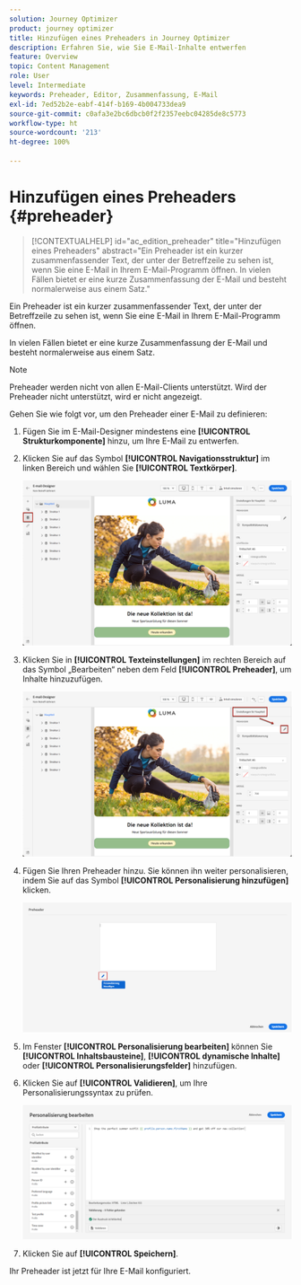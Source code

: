 ```yaml
---
solution: Journey Optimizer
product: journey optimizer
title: Hinzufügen eines Preheaders in Journey Optimizer
description: Erfahren Sie, wie Sie E-Mail-Inhalte entwerfen
feature: Overview
topic: Content Management
role: User
level: Intermediate
keywords: Preheader, Editor, Zusammenfassung, E-Mail
exl-id: 7ed52b2e-eabf-414f-b169-4b004733dea9
source-git-commit: c0afa3e2bc6dbcb0f2f2357eebc04285de8c5773
workflow-type: ht
source-wordcount: '213'
ht-degree: 100%

---
```


# Hinzufügen eines Preheaders {#preheader}

>[!CONTEXTUALHELP]
>id="ac_edition_preheader"
>title="Hinzufügen eines Preheaders"
>abstract="Ein Preheader ist ein kurzer zusammenfassender Text, der unter der Betreffzeile zu sehen ist, wenn Sie eine E-Mail in Ihrem E-Mail-Programm öffnen. In vielen Fällen bietet er eine kurze Zusammenfassung der E-Mail und besteht normalerweise aus einem Satz."

Ein Preheader ist ein kurzer zusammenfassender Text, der unter der Betreffzeile zu sehen ist, wenn Sie eine E-Mail in Ihrem E-Mail-Programm öffnen.

In vielen Fällen bietet er eine kurze Zusammenfassung der E-Mail und besteht normalerweise aus einem Satz.

>[!NOTE]
>
>Preheader werden nicht von allen E-Mail-Clients unterstützt. Wird der Preheader nicht unterstützt, wird er nicht angezeigt.

Gehen Sie wie folgt vor, um den Preheader einer E-Mail zu definieren:

1. Fügen Sie im E-Mail-Designer mindestens eine **[!UICONTROL Strukturkomponente]** hinzu, um Ihre E-Mail zu entwerfen.

1. Klicken Sie auf das Symbol **[!UICONTROL Navigationsstruktur]** im linken Bereich und wählen Sie **[!UICONTROL Textkörper]**.

   ![](assets/preheader_body.png)

1. Klicken Sie in **[!UICONTROL Texteinstellungen]** im rechten Bereich auf das Symbol „Bearbeiten“ neben dem Feld **[!UICONTROL Preheader]**, um Inhalte hinzuzufügen.

   ![](assets/preheader_body_settings.png)

1. Fügen Sie Ihren Preheader hinzu. Sie können ihn weiter personalisieren, indem Sie auf das Symbol **[!UICONTROL Personalisierung hinzufügen]** klicken.

   ![](assets/preheader_3.png)

1. Im Fenster **[!UICONTROL Personalisierung bearbeiten]** können Sie **[!UICONTROL Inhaltsbausteine]**, **[!UICONTROL dynamische Inhalte]** oder **[!UICONTROL Personalisierungsfelder]** hinzufügen.

1. Klicken Sie auf **[!UICONTROL Validieren]**, um Ihre Personalisierungssyntax zu prüfen.

   ![](assets/preheader_4.png)

1. Klicken Sie auf **[!UICONTROL Speichern]**.

Ihr Preheader ist jetzt für Ihre E-Mail konfiguriert.
